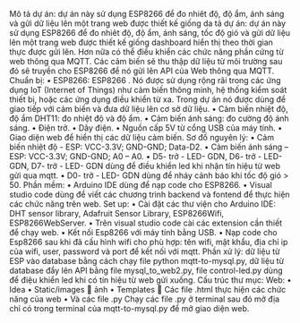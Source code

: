 Mô tả dự án: dự án này sử dụng ESP8266 để đo nhiêt độ, độ ẩm, ánh sáng và gửi dữ liệu lên một trang web được thiết kế giống da tả dự án: dự án này sử dụng ESP8266 để đo nhiêt độ, độ ẩm, ánh sáng, tốc độ gió và gửi dữ liệu lên một trang web được thiết kế giống dashboard hiển thị theo thời gian thực được gửi lên. Hơn nữa có thể điều khiển các chức năng phần cứng từ web thông qua MQTT. Các cảm biến sẽ thu thập dữ liệu từ môi trường sau đó sẽ truyền cho ESP8266 để nó gửi lên API của Web thông qua MQTT. 
Chuẩn bị:
•	ESP8266: ESP8266 . Nó được sử dụng rộng rãi trong các ứng dụng IoT (Internet of Things) như cảm biến thông minh, hệ thống kiểm soát thiết bị, hoặc các ứng dụng điều khiển từ xa. Trong dự án nó được dùng để giao tiếp với cảm biến và đưa dữ liệu lên cơ sở dữ liệu.
•	Cảm biến nhiệt độ, độ ẩm DHT11: đo nhiệt độ và độ ẩm.
•	Cảm biến ánh sáng: đo cường độ ánh sáng.
•	Điện trở.
•	Dây điện.
•	Nguồn cấp 5V từ cổng USB của máy tính.
•	Giao diện web để hiển thị các dữ liệu cảm biến.
Sơ đồ nguyên lý:
•	Cảm biến nhiệt độ - ESP: VCC-3.3V; GND-GND; Data-D2.
•	Cảm biến ánh sáng – ESP: VCC-3.3V; GND-GND; A0 – A0.
•	D5- trở - LED- GDN, D6- trở - LED- GDN, D7- trở - LED- GDN dùng để điều khiển led khi nhận tín hiệu từ web gửi qua mqtt.
•	D0- trở - LED- GDN dùng để nháy cảnh báo khi tốc độ gió > 50.
Phần mềm:
•	Arduino IDE dùng để nạp code cho ESP8266.
•	Visual studio code dùng để viết các chương trình backend và fontend để thực hiện các chức năng trên web.
Set up:
•	Cài đặt các thư viện cho Arduino IDE: DHT sensor library, Adafruit Sensor Library, ESP8266Wifi, ESP8266WebServer.
•	Trên visual studio code cài các extension cần thiết để chạy web.
•	Kết nối Esp8266 với máy tính bằng USB.
•	Nạp code cho Esp8266 sau khi đã cấu hình wifi cho phù hợp: tên wifi, mật khẩu, địa chỉ ip của wifi, user, password và port để kết nối với mqtt.
Phần xử lý: dữ liệu từ ESP vào database bằng cách chạy file python mqtt-to-mysql.py, dữ liệu từ database đẩy lên API bằng file mysql_to_web2.py, file control-led.py dùng để điệu khiển led khi có tín hiệu từ web gửi xuống.
Cấu trúc thư mục:
Web:
•	Idea
•	Static/images
	ảnh
•	Templates
	Các file .html thực hiện các chức năng của web
•	Và các file .py
Chạy các file .py ở terminal sau đó mở địa chỉ có trong terminal của mqtt-to-mysql.py để mở giao diện web.

